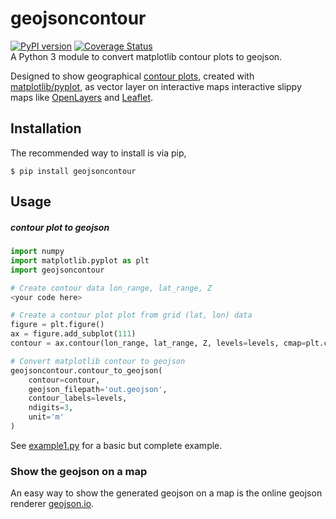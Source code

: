 # geojsoncontour
[![PyPI version](https://badge.fury.io/py/geojsoncontour.svg)](https://badge.fury.io/py/geojsoncontour) [![Coverage Status](https://coveralls.io/repos/github/bartromgens/geojsoncontour/badge.svg?branch=travis-ci)](https://coveralls.io/github/bartromgens/geojsoncontour?branch=travis-ci)  
A Python 3 module to convert matplotlib contour plots to geojson.

Designed to show geographical [contour plots](http://matplotlib.org/examples/pylab_examples/contour_demo.html), 
created with [matplotlib/pyplot](https://github.com/matplotlib/matplotlib), as vector layer on interactive maps interactive slippy maps like [OpenLayers](https://github.com/openlayers/ol3) and [Leaflet](https://github.com/Leaflet/Leaflet).

## Installation
The recommended way to install is via pip,
```
$ pip install geojsoncontour
```

## Usage
##### contour plot to geojson
```python
import numpy
import matplotlib.pyplot as plt
import geojsoncontour

# Create contour data lon_range, lat_range, Z
<your code here>

# Create a contour plot plot from grid (lat, lon) data
figure = plt.figure()
ax = figure.add_subplot(111)
contour = ax.contour(lon_range, lat_range, Z, levels=levels, cmap=plt.cm.jet)

# Convert matplotlib contour to geojson
geojsoncontour.contour_to_geojson(
    contour=contour,
    geojson_filepath='out.geojson',
    contour_labels=levels,
    ndigits=3,
    unit='m'
)

```
See [example1.py](geojsoncontour/examples/example1.py) for a basic but complete example.

### Show the geojson on a map
An easy way to show the generated geojson on a map is the online geojson renderer [geojson.io](http://geojson.io).

